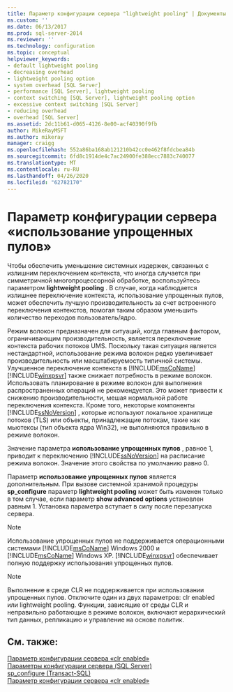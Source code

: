 ```yaml
---
title: Параметр конфигурации сервера "lightweight pooling" | Документы Майкрософт
ms.custom: ''
ms.date: 06/13/2017
ms.prod: sql-server-2014
ms.reviewer: ''
ms.technology: configuration
ms.topic: conceptual
helpviewer_keywords:
- default lightweight pooling
- decreasing overhead
- lightweight pooling option
- system overhead [SQL Server]
- performance [SQL Server], lightweight pooling
- context switching [SQL Server], lightweight pooling option
- excessive context switching [SQL Server]
- reducing overhead
- overhead [SQL Server]
ms.assetid: 2dc11b61-d065-4126-8e00-acf40390f9fb
author: MikeRayMSFT
ms.author: mikeray
manager: craigg
ms.openlocfilehash: 552a86ba168ab121210b42cc0e462f8fdcbea84b
ms.sourcegitcommit: 6fd8c1914de4c7ac24900fe388ecc7883c740077
ms.translationtype: MT
ms.contentlocale: ru-RU
ms.lasthandoff: 04/26/2020
ms.locfileid: "62782170"
---
```

# <a name="lightweight-pooling-server-configuration-option"></a>Параметр конфигурации сервера «использование упрощенных пулов»
  Чтобы обеспечить уменьшение системных издержек, связанных с излишним переключением контекста, что иногда случается при симметричной многопроцессорной обработке, воспользуйтесь параметром **lightweight pooling** . В случае, когда наблюдается излишнее переключение контекста, использование упрощенных пулов, может обеспечить лучшую производительность за счет встроенного переключения контекстов, помогая таким образом уменьшить количество переходов пользователь/ядро.  
  
 Режим волокон предназначен для ситуаций, когда главным фактором, ограничивающим производительность, является переключение контекста рабочих потоков UMS. Поскольку такая ситуация является нестандартной, использование режима волокон редко увеличивает производительность или масштабируемость типичной системы. Улучшенное переключение контекста в [!INCLUDE[msCoName](../../includes/msconame-md.md)] [!INCLUDE[winxpsvr](../../includes/winxpsvr-md.md)] также снижает потребность в режиме волокон. Использовать планирование в режиме волокон для выполнения распространенных операций не рекомендуется. Это может привести к снижению производительности, мешая нормальной работе переключения контекста. Кроме того, некоторые компоненты [!INCLUDE[ssNoVersion](../../includes/ssnoversion-md.md)] , которые используют локальное хранилище потоков (TLS) или объекты, принадлежащие потокам, такие как мьютексы (тип объекта ядра Win32), не выполняются правильно в режиме волокон.  
  
 Значение параметра **использование упрощенных пулов** , равное 1, приводит к переключению [!INCLUDE[ssNoVersion](../../includes/ssnoversion-md.md)] на расписание режима волокон. Значение этого свойства по умолчанию равно 0.  
  
 Параметр **использование упрощенных пулов** является дополнительным. При вызове системной хранимой процедуры **sp_configure** параметр **lightweight pooling** может быть изменен только в том случае, если параметр **show advanced options** установлен равным 1. Установка параметра вступает в силу после перезапуска сервера.  
  
> [!NOTE]  
>  Использование упрощенных пулов не поддерживается операционными системами [!INCLUDE[msCoName](../../includes/msconame-md.md)] Windows 2000 и [!INCLUDE[msCoName](../../includes/msconame-md.md)] Windows XP. [!INCLUDE[winxpsvr](../../includes/winxpsvr-md.md)] обеспечивает полную поддержку использования упрощенных пулов.  
  
> [!NOTE]  
>  Выполнение в среде CLR не поддерживается при использовании упрощенных пулов. Отключите один из двух параметров: clr enabled или lightweight pooling. Функции, зависящие от среды CLR и неправильно работающие в режиме волокон, включают иерархический тип данных, репликацию и управление на основе политик.  
  
## <a name="see-also"></a>См. также:  
 [Параметр конфигурации сервера «clr enabled»](clr-enabled-server-configuration-option.md)   
 [Параметры конфигурации сервера (SQL Server)](server-configuration-options-sql-server.md)   
 [sp_configure (Transact-SQL)](/sql/relational-databases/system-stored-procedures/sp-configure-transact-sql)   
 [Параметр конфигурации сервера «clr enabled»](clr-enabled-server-configuration-option.md)  
  
  
